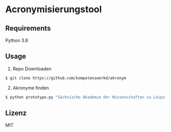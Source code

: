 # Acronymisierungstool

## Requirements

Python 3.8

## Usage

1. Repo Downloaden

```zsh
$ git clone https://github.com/kompetenzwerkd/akronym
```

2. Akronyme finden

```zsh
$ python prototype.py "Sächsische Akademie der Wissenschaften zu Leipzig"
```

## Lizenz

MIT